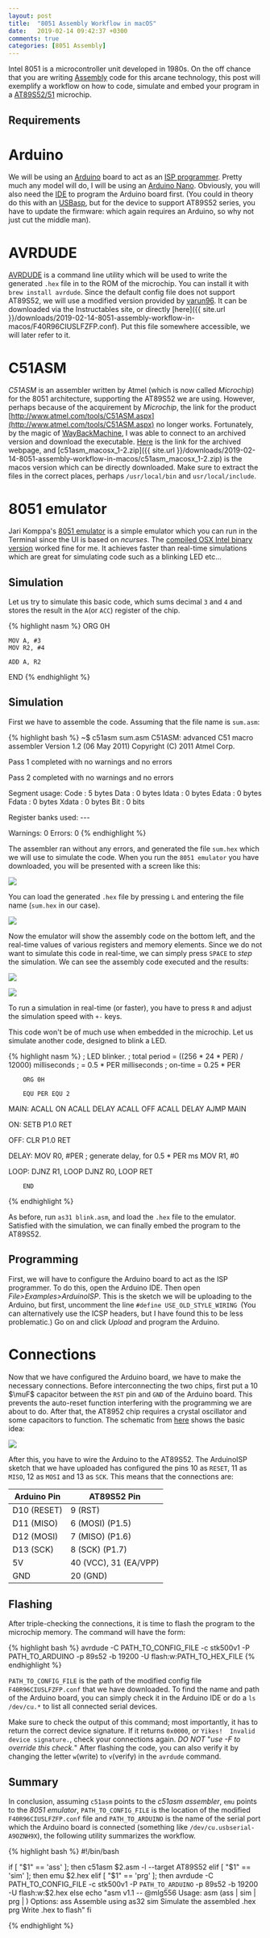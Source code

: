 ```yaml
---
layout: post
title:  "8051 Assembly Workflow in macOS"
date:   2019-02-14 09:42:37 +0300
comments: true
categories: [8051 Assembly]
---
```


Intel 8051 is a microcontroller unit developed in 1980s. On the off chance that you are writing [Assembly](https://en.wikipedia.org/wiki/Assembly_language) code for this arcane technology, this post will exemplify a workflow on how to code, simulate and embed your program in a [AT89S52/51](https://www.microchip.com/wwwproducts/en/at89s52) microchip.

## Requirements

# Arduino

We will be using an [Arduino](https://www.arduino.cc) board to act as an [ISP programmer](https://www.arduino.cc/en/tutorial/arduinoISP). Pretty much any model will do, I will be using an [Arduino Nano](https://store.arduino.cc/usa/arduino-nano). Obviously, you will also need the [IDE](https://www.arduino.cc/en/Main/Software) to program the Arduino board first. (You could in theory do this with an [USBasp](https://www.fischl.de/usbasp/), but for the device to support AT89S52 series, you have to update the firmware: which again requires an Arduino, so why not just cut the middle man).

# AVRDUDE

[AVRDUDE](https://www.nongnu.org/avrdude/) is a command line utility which will be used to write the generated `.hex` file in to the ROM of the microchip. You can install it with `brew install avrdude`. Since the default config file does not support AT89S52, we will use a modified version provided by [varun96](https://www.instructables.com/id/Programming-AT89s52-Using-USBasp-ISP-Programmer/). It can be downloaded via the Instructables site, or directly [here]({{ site.url }}/downloads/2019-02-14-8051-assembly-workflow-in-macos/F40R96CIUSLFZFP.conf). Put this file somewhere accessible, we will later refer to it.

# C51ASM

_C51ASM_ is an assembler written by Atmel (which is now called _Microchip_) for the 8051 architecture, supporting the AT89S52 we are using. However, perhaps because of the acquirement by _Microchip_, the link for the product [http://www.atmel.com/tools/C51ASM.aspx](http://www.atmel.com/tools/C51ASM.aspx) no longer works. Fortunately, by the magic of [WayBackMachine](https://web.archive.org), I was able to connect to an archived version and download the executable. [Here](https://web.archive.org/web/20160410011650/http://www.atmel.com/tools/C51ASM.aspx) is the link for the archived webpage, and [c51asm_macosx_1-2.zip]({{ site.url }}/downloads/2019-02-14-8051-assembly-workflow-in-macos/c51asm_macosx_1-2.zip) is the macos version which can be directly downloaded. Make sure to extract the files in the correct places, perhaps `/usr/local/bin` and `usr/local/include`.

# 8051 emulator
Jari Komppa's [8051 emulator](http://sol.gfxile.net/8051.html) is a simple emulator which you can run in the Terminal since the UI is based on _ncurses_. The [compiled OSX Intel binary version](http://sol.gfxile.net/zip/emu8051_072.dmg) worked fine for me. It achieves faster than real-time simulations which are great for simulating code such as a blinking LED etc...

## Simulation
Let us try to simulate this basic code, which sums decimal `3` and `4` and stores the result in the `A`(or `ACC`) register of the chip.

{% highlight nasm %}
ORG 0H

    MOV A, #3
    MOV R2, #4

    ADD A, R2

END
{% endhighlight %}


## Simulation

First we have to assemble the code. Assuming that the file name is `sum.asm`:

{% highlight bash %}
~$ c51asm sum.asm
C51ASM: advanced C51 macro assembler Version 1.2 (06 May 2011)
Copyright (C) 2011 Atmel Corp.


Pass 1 completed with no warnings and no errors

Pass 2 completed with no warnings and no errors

Segment usage:
   Code      :      5 bytes
   Data      :      0 bytes
   Idata     :      0 bytes
   Edata     :      0 bytes
   Fdata     :      0 bytes
   Xdata     :      0 bytes
   Bit       :      0 bits

   Register banks used: ---

   Warnings: 0
   Errors:   0
{% endhighlight %}

The assembler ran without any errors, and generated the file `sum.hex` which we will use to simulate the code. When you run the `8051 emulator` you have downloaded, you will be presented with a screen like this:

![](/assets/2019-02-14-8051-assembly-workflow-in-macos/emu0.png)

You can load the generated `.hex` file by pressing `L` and entering the file name (`sum.hex` in our case).

![](/assets/2019-02-14-8051-assembly-workflow-in-macos/emu1.png)

Now the emulator will show the assembly code on the bottom left, and the real-time values of various registers and memory elements. Since we do not want to simulate this code in real-time, we can simply press `SPACE` to _step_ the simulation. We can see the assembly code executed and the results:

![](/assets/2019-02-14-8051-assembly-workflow-in-macos/emu2.png)

![](/assets/2019-02-14-8051-assembly-workflow-in-macos/emu3.png)

To run a simulation in real-time (or faster), you have to press `R` and adjust the simulation speed with `+-` keys.

This code won't be of much use when embedded in the microchip. Let us simulate another code, designed to blink a LED.

{% highlight nasm %}
; LED blinker.
; total period = ((256 * 24 * PER) / 12000) milliseconds
; = 0.5 * PER milliseconds
; on-time = 0.25 * PER

        ORG 0H

        EQU PER EQU 2

MAIN:   ACALL   ON
        ACALL   DELAY
        ACALL   OFF
        ACALL   DELAY
        AJMP    MAIN

ON:     SETB    P1.0
        RET

OFF:    CLR     P1.0
        RET

DELAY:  MOV     R0, #PER ; generate delay, for 0.5 * PER ms
        MOV     R1, #0

LOOP:   DJNZ    R1, LOOP
        DJNZ    R0, LOOP
        RET

        END
{% endhighlight %}

As before, run `as31 blink.asm`, and load the `.hex` file to the emulator. Satisfied with the simulation, we can finally embed the program to the AT89S52.

## Programming

First, we will have to configure the Arduino board to act as the ISP programmer. To do this, open the Arduino IDE. Then open *File>Examples>ArduinoISP*. This is the sketch we will be uploading to the Arduino, but first, uncomment the line `#define USE_OLD_STYLE_WIRING
`(You can alternatively use the ICSP headers, but I have found this to be less problematic.) Go on and click _Upload_ and program the Arduino.

# Connections

Now that we have configured the Arduino board, we have to make the necessary connections. Before interconnecting the two chips, first put a 10 $\muF$ capacitor between the `RST` pin and `GND` of the Arduino board. This prevents the auto-reset function interfering with the programming we are about to do. After that, the AT8952 chip requires a crystal oscillator and some capacitors to function. The schematic from [here](http://ernstc.dk/arduino/at89s.html) shows the basic idea:

![](/assets/2019-02-14-8051-assembly-workflow-in-macos/conn.jpg)

After this, you have to wire the Arduino to the AT89S52. The ArduinoISP sketch that we have uploaded has configured the pins 10 as `RESET`, 11 as `MISO`, 12 as `MOSI` and 13 as `SCK`. This means that the connections are:

| Arduino Pin | AT89S52 Pin |
|-------------|-------------|
| D10 (RESET) | 9 (RST)     |
| D11 (MISO)  | 6 (MOSI) (P1.5)   |
| D12 (MOSI)  | 7 (MISO) (P1.6)   |
| D13 (SCK)   | 8 (SCK)  (P1.7)   |
| 5V         | 40 (VCC), 31 (EA/VPP)   |
| GND         | 20 (GND)   |

## Flashing

After triple-checking the connections, it is time to flash the program to the microchip memory. The command will have the form:

{% highlight bash %}
avrdude -C PATH_TO_CONFIG_FILE -c stk500v1 -P PATH_TO_ARDUINO -p 89s52 -b 19200 -U flash:w:PATH_TO_HEX_FILE
{% endhighlight %}

`PATH_TO_CONFIG_FILE` is the path of the modified config file `F40R96CIUSLFZFP.conf` that we have downloaded. To find the name and path of the Arduino board, you can simply check it in the Arduino IDE or do a `ls /dev/cu.*` to list all connected serial devices.

Make sure to check the output of this command; most importantly, it has to return the correct device signature. If it returns `0x0000`, or `Yikes!  Invalid device signature.`, check your connections again. _DO NOT_ "_use -F to override this check._" After flashing the code, you can also verify it by changing the letter `w`(write) to `v`(verify) in the `avrdude` command.

## Summary

In conclusion, assuming `c51asm` points to the _c51asm assembler_, `emu` points to the _8051 emulator_, `PATH_TO_CONFIG_FILE` is the location of the modified `F40R96CIUSLFZFP.conf` file and `PATH_TO_ARDUINO` is the name of the serial port which the Arduino board is connected (something like `/dev/cu.usbserial-A9OZNH9X`), the following utility summarizes the workflow.

{% highlight bash %}
#!/bin/bash

if [ "$1" == 'ass' ]; then
    c51asm $2.asm -l --target AT89S52
elif [ "$1" == 'sim' ]; then
    emu $2.hex
elif [ "$1" == 'prg' ]; then
    avrdude -C PATH_TO_CONFIG_FILE -c stk500v1 -P `PATH_TO_ARDUINO` -p 89s52 -b 19200 -U flash:w:$2.hex
else
    echo "asm v1.1 -- @mlg556
Usage:
  asm (ass | sim | prg | )
Options:
  ass    		Assemble using as32
  sim	 		Simulate the assembled .hex
  prg    		Write .hex to flash"
fi

{% endhighlight %}
